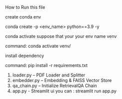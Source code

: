 How to Run this file

create conda env 

conda create -p <env_name> python==3.9 -y

conda activate suppose that your your env name venv 

command: conda activate venv/

install dependency

command: pip install -r requirements.txt
 
 
 
 
 
 
 1. loader.py – PDF Loader and Splitter
 2. embedder.py – Embedding & FAISS Vector Store
 3. qa_chain.py – Initialize RetrievalQA Chain
 4. app.py - Streamlit ui
 you can : streamlit run app.py 